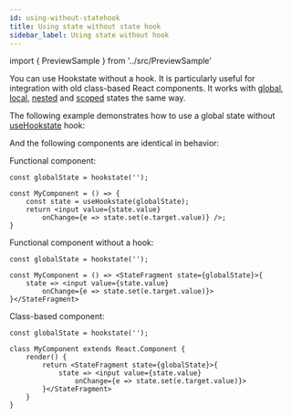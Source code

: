 ```yaml
---
id: using-without-statehook
title: Using state without state hook
sidebar_label: Using state without hook
---
```


import { PreviewSample } from '../src/PreviewSample'

You can use Hookstate without a hook. It is particularly useful for integration with old class-based React components.
It works with [global](./global-state), [local](./local-state), [nested](./nested-state) and [scoped](./scoped-state) states the same way.

The following example demonstrates how to use a global state without [useHookstate](typedoc-hookstate-core#useHookstate) hook:

<PreviewSample example="global-multiple-consumers-statefragment" />

And the following components are identical in behavior:

Functional component:

```tsx
const globalState = hookstate('');

const MyComponent = () => {
    const state = useHookstate(globalState);
    return <input value={state.value}
        onChange={e => state.set(e.target.value)} />;
}
```

Functional component without a hook:

```tsx
const globalState = hookstate('');

const MyComponent = () => <StateFragment state={globalState}>{
    state => <input value={state.value}
        onChange={e => state.set(e.target.value)}>
}</StateFragment>
```

Class-based component:

```tsx
const globalState = hookstate('');

class MyComponent extends React.Component {
    render() {
        return <StateFragment state={globalState}>{
            state => <input value={state.value}
                onChange={e => state.set(e.target.value)}>
        }</StateFragment>
    }
}
```
